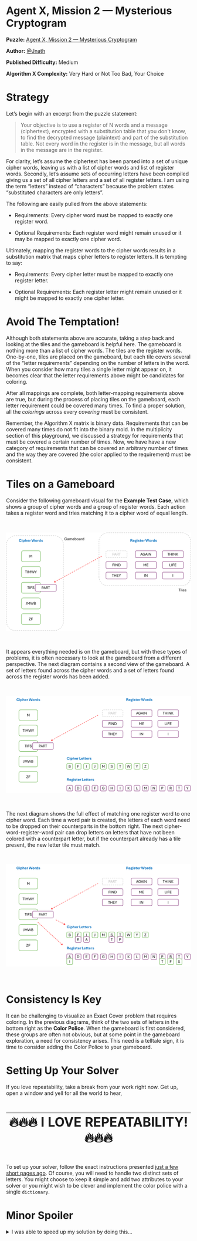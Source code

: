 # Agent X, Mission 2 — Mysterious Cryptogram

__Puzzle:__ [Agent X, Mission 2 — Mysterious Cryptogram](https://www.codingame.com/training/medium/agent-x-mission-2mysterious-cryptogram)

__Author:__ [@Jnath](https://www.codingame.com/profile/4289b96dddd132fde4a14cf6f9c10bf22718561)

__Published Difficulty:__ Medium

__Algorithm X Complexity:__ Very Hard or Not Too Bad, Your Choice

# Strategy

Let’s begin with an excerpt from the puzzle statement:

>Your objective is to use a register of N words and a message (ciphertext), encrypted with a substitution table that you don't know, to find the decrypted message (plaintext) and part of the substitution table.
>Not every word in the register is in the message, but all words in the message are in the register.

For clarity, let’s assume the ciphertext has been parsed into a set of unique cipher words, leaving us with a list of cipher words and list of register words. Secondly, let’s assume sets of occurring letters have been compiled giving us a set of all cipher letters and a set of all register letters. I am using the term “letters” instead of “characters” because the problem states “substituted characters are only letters”.

The following are easily pulled from the above statements:

* Requirements: Every cipher word must be mapped to exactly one register word.

* Optional Requirements: Each register word might remain unused or it may be mapped to exactly one cipher word.

Ultimately, mapping the register words to the cipher words results in a substitution matrix that maps cipher letters to register letters. It is tempting to say:

* Requirements: Every cipher letter must be mapped to exactly one register letter.

* Optional Requirements: Each register letter might remain unused or it might be mapped to exactly one cipher letter.

# Avoid The Temptation!

Although both statements above are accurate, taking a step back and looking at the tiles and the gameboard is helpful here. The gameboard is nothing more than a list of cipher words. The tiles are the register words. One-by-one, tiles are placed on the gameboard, but each tile covers several of the “letter requirements” depending on  the number of letters in the word. When you consider how many tiles a single letter might appear on, it becomes clear that the letter requirements above might be candidates for coloring.

After all mappings are complete, both letter-mapping requirements above are true, but during the process of placing tiles on the gameboard, each letter requirement could be covered many times. To find a proper solution, all the _colorings_ across every _covering_ must be consistent.

Remember, the Algorithm X matrix is binary data. Requirements that can be covered many times do not fit into the binary mold. In the multiplicity section of this playground, we discussed a strategy for requirements that must be covered a certain number of times. Now, we have have a new category of requirements that can be covered an arbitrary number of times and the way they are covered (the color applied to the requirement) must be consistent.

# Tiles on a Gameboard

Consider the following gameboard visual for the __Example Test Case__, which shows a group of cipher words and a group of register words. Each action takes a register word and tries matching it to a cipher word of equal length.

<BR>

![Agent X - Gameboard](AgentX-PlacingWord1.png)

<BR>

It appears everything needed is on the gameboard, but with these types of problems, it is often necessary to look at the gameboard from a different perspective. The next diagram contains a second view of the gameboard. A set of letters found across the cipher words and a set of letters found across the register words has been added.

<BR>

![Agent X - Extended Gameboard](AgentX-PlacingWord2.png)

<BR>

The next diagram shows the full effect of matching one register word to one cipher word. Each time a word pair is created, the letters of each word need to be dropped on their counterparts in the bottom right. The next cipher-word-register-word pair can drop letters on letters that have not been colored with a counterpart letter, but if the counterpart already has a tile present, the new letter tile must match.

<BR>

![Agent X - Placing a Tile](AgentX-PlacingWord3.png)

<BR>

# Consistency Is Key

It can be challenging to visualize an Exact Cover problem that requires coloring. In the previous diagrams, think of the two sets of letters in the bottom right as the __Color Police__. When the gameboard is first considered, these groups are often not obvious, but at some point in the gameboard exploration, a need for consistency arises. This need is a telltale sign, it is time to consider adding the Color Police to your gameboard.

# Setting Up Your Solver

If you love repeatability, take a break from your work right now. Get up, open a window and yell for all the world to hear, 

<BR>

| <span style="font-size: 250%">🔥🔥🔥  I LOVE REPEATABILITY!  🔥🔥🔥</span>|
|:-------:|

<BR>

To set up your solver, follow the exact instructions presented [just a few short pages ago](coloring-with-your-solver). Of course, you will need to handle two distinct sets of letters. You might choose to keep it simple and add two attributes to your solver or you might wish to be clever and implement the color police with a single `dictionary`.

# Minor Spoiler

<details>
<summary>I was able to speed up my solution by doing this...</summary>
<br>

Because significant attention is paid to the cipher letters and the register letters, the optional requirements end up being excess baggage for Algorithm X. They are completely legitimate and there is nothing wrong with leaving them where they are, but you may want to compare run times with and without them. In many puzzles, removing legitimate requirements is not a good idea, but in a situation like this, the word requirements and the letter requirements have some overlap that allows for the optional requirements to be omitted.
</details>

